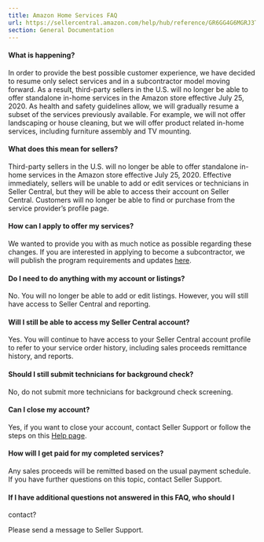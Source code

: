 ```yaml
---
title: Amazon Home Services FAQ
url: https://sellercentral.amazon.com/help/hub/reference/GR6GG4G6MGRJ3TC7
section: General Documentation
---
```


#### What is happening?

In order to provide the best possible customer experience, we have decided to
resume only select services and in a subcontractor model moving forward. As a
result, third-party sellers in the U.S. will no longer be able to offer
standalone in-home services in the Amazon store effective July 25, 2020. As
health and safety guidelines allow, we will gradually resume a subset of the
services previously available. For example, we will not offer landscaping or
house cleaning, but we will offer product related in-home services, including
furniture assembly and TV mounting.

#### What does this mean for sellers?

Third-party sellers in the U.S. will no longer be able to offer standalone in-
home services in the Amazon store effective July 25, 2020. Effective
immediately, sellers will be unable to add or edit services or technicians in
Seller Central, but they will be able to access their account on Seller
Central. Customers will no longer be able to find or purchase from the service
provider’s profile page.

#### How can I apply to offer my services?

We wanted to provide you with as much notice as possible regarding these
changes. If you are interested in applying to become a subcontractor, we will
publish the program requirements and updates
[here](https://sell.amazon.com/programs/professional-services.html).

#### Do I need to do anything with my account or listings?

No. You will no longer be able to add or edit listings. However, you will
still have access to Seller Central and reporting.

#### Will I still be able to access my Seller Central account?

Yes. You will continue to have access to your Seller Central account profile
to refer to your service order history, including sales proceeds remittance
history, and reports.

#### Should I still submit technicians for background check?

No, do not submit more technicians for background check screening.

#### Can I close my account?

Yes, if you want to close your account, contact Seller Support or follow the
steps on this [Help page](/gp/help/G200399470).

#### How will I get paid for my completed services?

Any sales proceeds will be remitted based on the usual payment schedule. If
you have further questions on this topic, contact Seller Support.

#### If I have additional questions not answered in this FAQ, who should I
contact?

Please send a message to Seller Support.

